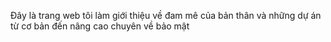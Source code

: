 Đây là trang web  tôi làm giới thiệu về đam mê của bản thân và những dự án từ cơ bản đến nâng cao chuyên về bảo mật 
